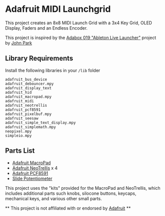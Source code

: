 # Adafruit MIDI Launchgrid

This project creates an 8x8 MIDI Launch Grid with a 3x4 Key Grid, OLED 
Display, Faders and an Endless Encoder.

This project is inspired by the [Adabox 019 "Ableton Live Launcher"](https://learn.adafruit.com/ableton-live-macropad-launcher/overview) 
project by [John Park](https://learn.adafruit.com/users/johnpark)

## Library Requirements

Install the following libraries in your `/lib` folder

```
adafruit_bus_device
adafruit_debouncer.mpy
adafruit_display_text
adafruit_hid
adafruit_macropad.mpy
adafruit_midi
adafruit_neotrellis
adafruit_pcf8591
adafruit_pixelbuf.mpy
adafruit_seesaw
adafruit_simple_text_display.mpy
adafruit_simplemath.mpy
neopixel.mpy
simpleio.mpy
```

## Parts List

* [Adafruit MacroPad](https://www.adafruit.com/product/5100)
* [Adafruit NeoTrellis](https://www.adafruit.com/product/3954) x 4 
* [Adafruit PCF8591](https://www.adafruit.com/product/4648)
* [Slide Potentiometer](https://www.adafruit.com/product/4219)

This project uses the "kits" provided for the MacroPad and NeoTrellis, which
includes additional parts such knobs, silocone buttons, keycaps, mechanical 
keys, and various other small parts.


** This project is not affiliated with or endorsed by [Adafruit](https://www.adafruit.com) **